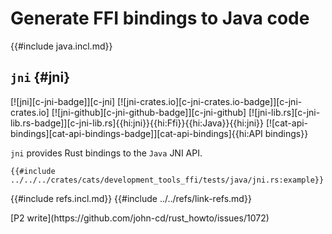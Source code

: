 # Generate FFI bindings to Java code

{{#include java.incl.md}}

## `jni` {#jni}

[![jni][c-jni-badge]][c-jni] [![jni-crates.io][c-jni-crates.io-badge]][c-jni-crates.io] [![jni-github][c-jni-github-badge]][c-jni-github] [![jni-lib.rs][c-jni-lib.rs-badge]][c-jni-lib.rs]{{hi:jni}}{{hi:Ffi}}{{hi:Java}}{{hi:jni}} [![cat-api-bindings][cat-api-bindings-badge]][cat-api-bindings]{{hi:API bindings}}

`jni` provides Rust bindings to the `Java` JNI API.

```rust,editable
{{#include ../../../crates/cats/development_tools_ffi/tests/java/jni.rs:example}}
```

{{#include refs.incl.md}}
{{#include ../../refs/link-refs.md}}

<div class="hidden">
[P2 write](https://github.com/john-cd/rust_howto/issues/1072)
</div>
